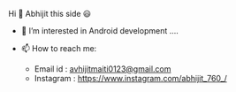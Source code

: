 Hi 👋
Abhijit this side 😃

- 🌱 I’m interested in Android development ....

- 📫 How to reach me: 
  - Email id : avhijitmaiti0123@gmail.com
  - Instagram : https://www.instagram.com/abhijit_760_/
